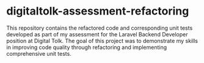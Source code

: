 # digitaltolk-assessment-refactoring
This repository contains the refactored code and corresponding unit tests developed as part of my assessment for the Laravel Backend Developer position at Digital Tolk. The goal of this project was to demonstrate my skills in improving code quality through refactoring and implementing comprehensive unit tests.
